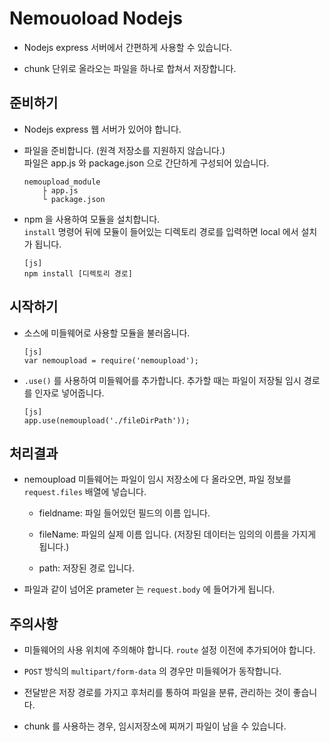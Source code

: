 <span id="main"></span>
# Nemouoload Nodejs

- Nodejs express 서버에서 간편하게 사용할 수 있습니다.

- chunk 단위로 올라오는 파일을 하나로 합쳐서 저장합니다.

<span id="ready"></span>
## 준비하기

-  Nodejs express 웹 서버가 있어야 합니다.

- 파일을 준비합니다. (원격 저장소를 지원하지 않습니다.)  
    파일은 app.js 와 package.json 으로 간단하게 구성되어 있습니다.

    ```
    nemoupload_module
        ├ app.js
        └ package.json
    ```

- npm 을 사용하여 모듈을 설치합니다.  
    ` install ` 명령어 뒤에 모듈이 들어있는 디렉토리 경로를 입력하면 local 에서 설치가 됩니다.

    ```
    [js]
    npm install [디렉토리 경로]
    ```

<span id="start"></span>
## 시작하기

- 소스에 미들웨어로 사용할 모듈을 불러옵니다.

    ```
    [js]
    var nemoupload = require('nemoupload');
    ```

- ` .use() ` 를 사용하여 미들웨어를 추가합니다. 추가할 때는 파일이 저장될 임시 경로를 인자로 넣어줍니다.

    ```
    [js]
    app.use(nemoupload('./fileDirPath'));
    ```

<span id="result"></span>
## 처리결과

- nemoupload 미들웨어는 파일이 임시 저장소에 다 올라오면, 파일 정보를 ` request.files ` 배열에 넣습니다.

    - fieldname: 파일 들어있던 필드의 이름 입니다.

    - fileName: 파일의 실제 이름 입니다. (저장된 데이터는 임의의 이름을 가지게 됩니다.)

    - path: 저장된 경로 입니다.

- 파일과 같이 넘어온 prameter 는 ` request.body ` 에 들어가게 됩니다.

<span id="attention"></span>
## 주의사항

- 미들웨어의 사용 위치에 주의해야 합니다. ` route ` 설정 이전에 추가되어야 합니다.

- ` POST ` 방식의 ` multipart/form-data ` 의 경우만 미들웨어가 동작합니다.

- 전달받은 저장 경로를 가지고 후처리를 통하여 파일을 분류, 관리하는 것이 좋습니다.

- chunk 를 사용하는 경우, 임시저장소에 찌꺼기 파일이 남을 수 있습니다.